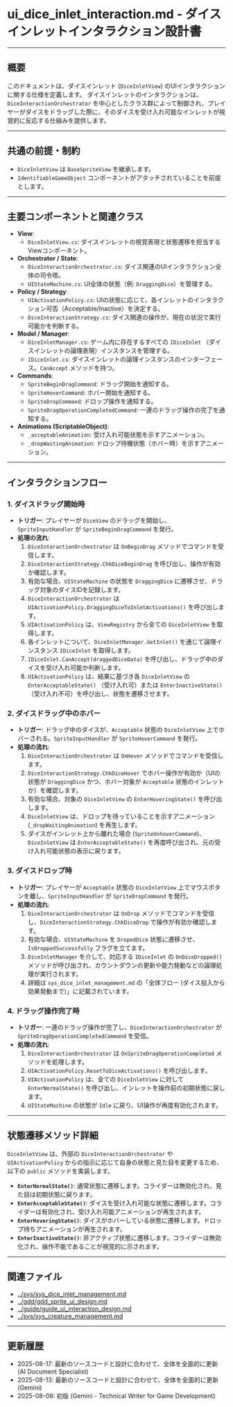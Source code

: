# ui_dice_inlet_interaction.md - ダイスインレットインタラクション設計書

---

## 概要

このドキュメントは、ダイスインレット (`DiceInletView`) のUIインタラクションに関する仕様を定義します。
ダイスインレットのインタラクションは、`DiceInteractionOrchestrator` を中心としたクラス群によって制御され、プレイヤーがダイスをドラッグした際に、そのダイスを受け入れ可能なインレットが視覚的に反応する仕組みを提供します。

---

## 共通の前提・制約

- `DiceInletView` は `BaseSpriteView` を継承します。
- `IdentifiableGameObject` コンポーネントがアタッチされていることを前提とします。

---

## 主要コンポーネントと関連クラス

-   **View**:
    -   `DiceInletView.cs`: ダイスインレットの視覚表現と状態遷移を担当するViewコンポーネント。
-   **Orchestrator / State**:
    -   `DiceInteractionOrchestrator.cs`: ダイス関連のUIインタラクション全体の司令塔。
    -   `UIStateMachine.cs`: UI全体の状態（例: `DraggingDice`）を管理する。
-   **Policy / Strategy**:
    -   `UIActivationPolicy.cs`: UIの状態に応じて、各インレットのインタラクション可否（Acceptable/Inactive）を決定する。
    -   `DiceInteractionStrategy.cs`: ダイス関連の操作が、現在の状況で実行可能かを判断する。
-   **Model / Manager**:
    -   `DiceInletManager.cs`: ゲーム内に存在するすべての `IDiceInlet` （ダイスインレットの論理表現）インスタンスを管理する。
    -   `IDiceInlet.cs`: ダイスインレットの論理インスタンスのインターフェース。`CanAccept` メソッドを持つ。
-   **Commands**:
    -   `SpriteBeginDragCommand`: ドラッグ開始を通知する。
    -   `SpriteHoverCommand`: ホバー開始を通知する。
    -   `SpriteDropCommand`: ドロップ操作を通知する。
    -   `SpriteDragOperationCompletedCommand`: 一連のドラッグ操作の完了を通知する。
-   **Animations (ScriptableObject)**:
    -   `_acceptableAnimation`: 受け入れ可能状態を示すアニメーション。
    -   `_dropWaitingAnimation`: ドロップ待機状態（ホバー時）を示すアニメーション。

---

## インタラクションフロー

### 1. ダイスドラッグ開始時

-   **トリガー**: プレイヤーが `DiceView` のドラッグを開始し、`SpriteInputHandler` が `SpriteBeginDragCommand` を発行。
-   **処理の流れ**:
    1.  `DiceInteractionOrchestrator` は `OnBeginDrag` メソッドでコマンドを受信します。
    2.  `DiceInteractionStrategy.ChkDiceBeginDrag` を呼び出し、操作が有効か確認します。
    3.  有効な場合、`UIStateMachine` の状態を `DraggingDice` に遷移させ、ドラッグ対象のダイスIDを記録します。
    4.  `DiceInteractionOrchestrator` は `UIActivationPolicy.DraggingDiceToInletActivations()` を呼び出します。
    5.  `UIActivationPolicy` は、`ViewRegistry` から全ての `DiceInletView` を取得します。
    6.  各インレットについて、`DiceInletManager.GetInlet()` を通じて論理インスタンス `IDiceInlet` を取得します。
    7.  `IDiceInlet.CanAccept(draggedDiceData)` を呼び出し、ドラッグ中のダイスを受け入れ可能か判断します。
    8.  `UIActivationPolicy` は、結果に基づき各 `DiceInletView` の `EnterAcceptableState()` （受け入れ可）または `EnterInactiveState()` （受け入れ不可）を呼び出し、状態を遷移させます。

### 2. ダイスドラッグ中のホバー

-   **トリガー**: ドラッグ中のダイスが、`Acceptable` 状態の `DiceInletView` 上でホバーされる。`SpriteInputHandler` が `SpriteHoverCommand` を発行。
-   **処理の流れ**:
    1.  `DiceInteractionOrchestrator` は `OnHover` メソッドでコマンドを受信します。
    2.  `DiceInteractionStrategy.ChkDiceHover` でホバー操作が有効か（UIの状態が `DraggingDice` かつ、ホバー対象が `Acceptable` 状態のインレットか）を確認します。
    3.  有効な場合、対象の `DiceInletView` の `EnterHoveringState()` を呼び出します。
    4.  `DiceInletView` は、ドロップを待っていることを示すアニメーション (`_dropWaitingAnimation`) を再生します。
    5.  ダイスがインレット上から離れた場合 (`SpriteUnhoverCommand`)、`DiceInletView` は `EnterAcceptableState()` を再度呼び出され、元の受け入れ可能状態の表示に戻ります。

### 3. ダイスドロップ時

-   **トリガー**: プレイヤーが `Acceptable` 状態の `DiceInletView` 上でマウスボタンを離し、`SpriteInputHandler` が `SpriteDropCommand` を発行。
-   **処理の流れ**:
    1.  `DiceInteractionOrchestrator` は `OnDrop` メソッドでコマンドを受信し、`DiceInteractionStrategy.ChkDiceDrop` で操作が有効か確認します。
    2.  有効な場合、`UIStateMachine` を `DropedDice` 状態に遷移させ、`IsDroppedSuccessfully` フラグを立てます。
    3.  `DiceInletManager` を介して、対応する `IDiceInlet` の `OnDiceDropped()` メソッドが呼び出され、カウントダウンの更新や能力発動などの論理処理が実行されます。
    4.  詳細は `sys_dice_inlet_management.md` の「全体フロー (ダイス投入から効果発動まで)」に記載されています。

### 4. ドラッグ操作完了時

-   **トリガー**: 一連のドラッグ操作が完了し、`DiceInteractionOrchestrator` が `SpriteDragOperationCompletedCommand` を受信。
-   **処理の流れ**:
    1.  `DiceInteractionOrchestrator` は `OnSpriteDragOperationCompleted` メソッドを処理します。
    2.  `UIActivationPolicy.ResetToDiceActivations()` を呼び出します。
    3.  `UIActivationPolicy` は、全ての `DiceInletView` に対して `EnterNormalState()` を呼び出し、インレットを操作前の初期状態に戻します。
    4.  `UIStateMachine` の状態が `Idle` に戻り、UI操作が再度有効化されます。

---

## 状態遷移メソッド詳細

`DiceInletView` は、外部の `DiceInteractionOrchestrator` や `UIActivationPolicy` からの指示に応じて自身の状態と見た目を変更するため、以下の `public` メソッドを実装します。

-   **`EnterNormalState()`**: 通常状態に遷移します。コライダーは無効化され、見た目は初期状態に戻ります。
-   **`EnterAcceptableState()`**: ダイスを受け入れ可能な状態に遷移します。コライダーは有効化され、受け入れ可能アニメーションが再生されます。
-   **`EnterHoveringState()`**: ダイスがホバーしている状態に遷移します。ドロップ待ちアニメーションが再生されます。
-   **`EnterInactiveState()`**: 非アクティブ状態に遷移します。コライダーは無効化され、操作不能であることが視覚的に示されます。

---

## 関連ファイル

-   [../sys/sys_dice_inlet_management.md](../sys/sys_dice_inlet_management.md)
-   [../gdd/gdd_sprite_ui_design.md](../gdd/gdd_sprite_ui_design.md)
-   [../guide/guide_ui_interaction_design.md](../guide/guide_ui_interaction_design.md)
-   [../sys/sys_creature_management.md](../sys/sys_creature_management.md)

---

## 更新履歴

-   2025-08-17: 最新のソースコードと設計に合わせて、全体を全面的に更新 (AI Document Specialist)
-   2025-08-13: 最新のソースコードと設計に合わせて、全体を全面的に更新 (Gemini)
-   2025-08-08: 初版 (Gemini - Technical Writer for Game Development)